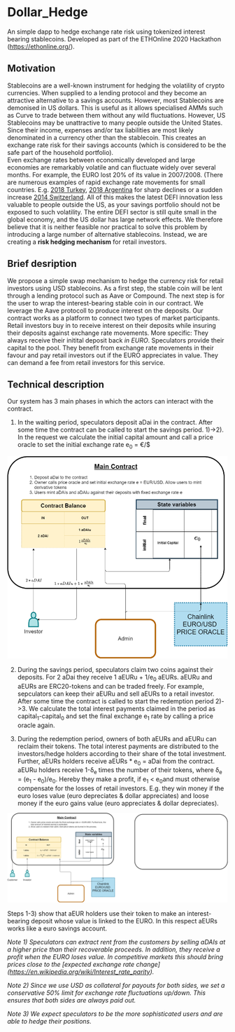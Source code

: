 # Dollar_Hedge
An simple dapp to hedge exchange rate risk using tokenized interest bearing stablecoins. Developed as part of the ETHOnline 2020 Hackathon (https://ethonline.org/).

## Motivation
Stablecoins are a well-known instrument for hedging the volatility of crypto currencies. When  supplied to a lending protocol and they become an attractive alternative to a savings accounts. However, most Stablecoins are demonised in US dollars. This is useful as it allows specialised AMMs such as Curve to trade between them without any wild fluctuations. 
However, US Stablecoins may be unattractive to many people outside the United States. Since their income, expenses and/or tax liabilities are most likely denominated in a currency other than the stablecoin. This creates an exchange rate risk for their savings accounts (which is considered to be the safe part of the household portfolio).  
Even exchange rates between economically developed and large economies are remarkably volatile and can fluctuate widely over several months. For example, the EURO  lost 20% of its value in 2007/2008.
(There are numerous examples of rapid exchange rate movements for small countries. E.g. [2018 Turkey](https://en.wikipedia.org/wiki/Turkish_currency_and_debt_crisis,_2018), 
[2018 Argentina](https://en.wikipedia.org/wiki/2018_Argentine_monetary_crisis) for sharp declines or a sudden increase 
[2014 Switzerland](https://en.wikipedia.org/wiki/Swiss_franc). All of this makes the latest DEFI innovation less valuable to people outside the US, as your savings portfolio should not be exposed to such volatility.
The entire DEFI sector is still quite small in the global economy, and the US dollar has large network effects. We therefore believe that it is neither feasible nor practical to solve this problem by introducing a large number of alternative stablecoins. Instead, we are creating a **risk hedging mechanism** for retail investors.

## Brief desription
We propose a simple swap mechanism to hedge the currency risk for retail investors using USD stablecoins. 
As a first step, the stable coin will be lent through a lending protocol such as Aave or Compound. 
The next step is for the user to wrap the interest-bearing stable coin in our contract. We leverage the Aave protocoll to produce interest on the deposits.
Our contract works as a platform to connect two types of market participants. Retail investors buy in to receive interest on their deposits while insuring their deposits against exchange rate movements. More specific: They always receive their initital deposit back *in EURO*. Speculators provide their capital to the pool. They benefit from exchange rate movements in their favour and pay retail investors out if the EURO appreciates in value. They can demand a fee from retail investors for this service. 

## Technical description
Our system has 3 main phases in which the actors can interact with the contract. 
1) In the waiting period, speculators deposit aDai in the contract. 
After some time the contract can be called to start the savings period. 
1)->2). In the request we calculate the initial capital amount and call a price oracle to set the initial exchange rate 
e<sub>0</sub> = &euro;/&#36; 


![Alt](/HTML/diagrams/step_1_2.png)

2) During the savings period, speculators claim two coins against their deposits. For 2 aDai they receive 1 aEURu + 1/e<sub>0</sub> aEURs. aEURu and aEURs are ERC20-tokens and can be traded freely. For example, sepculators can keep their aEURu and sell aEURs to a retail investor.
After some time the contract is called to start the redemption period 2)->3. We calculate the total interest payments claimed in the period as capital<sub>1</sub>-capital<sub>0</sub> and set the final exchange e<sub>1</sub> rate by calling a price oracle again.

3) During the redemption period, owners of both aEURs and aEURu can reclaim their tokens. The total interest payments are distributed to the investors/hedge holders according to their share of the total investment. Further, aEURs holders receive aEURs * e<sub>0</sub> = aDai from the contract. aEURu holders receive 1-&delta;<sub>e</sub> times the number of their tokens, where &delta;<sub>e</sub> = (e<sub>1</sub> - e<sub>0</sub>)/e<sub>0</sub>. Hereby they make a profit, if e<sub>1</sub> < e<sub>0</sub>and must otherwise compensate for the losses of retail investors. E.g. they win money if the euro loses value (euro depreciates & dollar appreciates) and loose money if the euro gains value (euro appreciates & dollar depreciates). 

![Alt](/HTML/diagrams/step_3_4.png)

Steps 1-3) show that aEUR holders use their token to make an interest-bearing deposit whose value is linked to the EURO. 
In this respect aEURs works like a euro savings account.

*Note 1) Speculators can extract rent from the customers by selling aDAIs at a higher price than their recoverable proceeds. In addition, they receive a profit when the EURO loses value. In competitive markets this should bring prices close to the [expected exchange rate change] (https://en.wikipedia.org/wiki/Interest_rate_parity).*

*Note 2) Since we use USD as collateral for payouts for both sides, we set a conservative 50% limit for exchange rate fluctuations up/down.
This ensures that both sides are always paid out.*

*Note 3) We expect speculators to be the more sophisticated users and are able to hedge their positions.*
